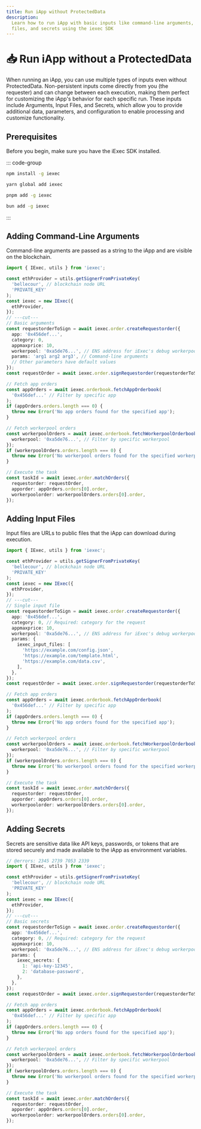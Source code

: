 ```yaml
---
title: Run iApp without ProtectedData
description:
  Learn how to run iApp with basic inputs like command-line arguments, public
  files, and secrets using the iexec SDK
---
```


# 📥 Run iApp without a ProtectedData

When running an iApp, you can use multiple types of inputs even without
ProtectedData. Non-persistent inputs come directly from you (the requester) and
can change between each execution, making them perfect for customizing the
iApp's behavior for each specific run. These inputs include Arguments, Input
Files, and Secrets, which allow you to provide additional data, parameters, and
configuration to enable processing and customize functionality.

## Prerequisites

Before you begin, make sure you have the iExec SDK installed.

::: code-group

```sh [npm]
npm install -g iexec
```

```sh [yarn]
yarn global add iexec
```

```sh [pnpm]
pnpm add -g iexec
```

```sh [bun]
bun add -g iexec
```

:::

## Adding Command-Line Arguments

Command-line arguments are passed as a string to the iApp and are visible on the
blockchain.

```ts twoslash
import { IExec, utils } from 'iexec';

const ethProvider = utils.getSignerFromPrivateKey(
  'bellecour', // blockchain node URL
  'PRIVATE_KEY'
);
const iexec = new IExec({
  ethProvider,
});
// ---cut---
// Basic arguments
const requestorderToSign = await iexec.order.createRequestorder({
  app: '0x456def...',
  category: 0,
  appmaxprice: 10,
  workerpool: '0xa5de76...', // ENS address for iExec's debug workerpool
  params: 'arg1 arg2 arg3', // Command-line arguments
  // Other parameters have default values
});
const requestOrder = await iexec.order.signRequestorder(requestorderToSign);

// Fetch app orders
const appOrders = await iexec.orderbook.fetchAppOrderbook(
  '0x456def...' // Filter by specific app
);
if (appOrders.orders.length === 0) {
  throw new Error('No app orders found for the specified app');
}

// Fetch workerpool orders
const workerpoolOrders = await iexec.orderbook.fetchWorkerpoolOrderbook({
  workerpool: '0xa5de76...', // Filter by specific workerpool
});
if (workerpoolOrders.orders.length === 0) {
  throw new Error('No workerpool orders found for the specified workerpool');
}

// Execute the task
const taskId = await iexec.order.matchOrders({
  requestorder: requestOrder,
  apporder: appOrders.orders[0].order,
  workerpoolorder: workerpoolOrders.orders[0].order,
});
```

## Adding Input Files

Input files are URLs to public files that the iApp can download during
execution.

```ts twoslash
import { IExec, utils } from 'iexec';

const ethProvider = utils.getSignerFromPrivateKey(
  'bellecour', // blockchain node URL
  'PRIVATE_KEY'
);
const iexec = new IExec({
  ethProvider,
});
// ---cut---
// Single input file
const requestorderToSign = await iexec.order.createRequestorder({
  app: '0x456def...',
  category: 0, // Required: category for the request
  appmaxprice: 10,
  workerpool: '0xa5de76...', // ENS address for iExec's debug workerpool
  params: {
    iexec_input_files: [
      'https://example.com/config.json',
      'https://example.com/template.html',
      'https://example.com/data.csv',
    ],
  },
});
const requestOrder = await iexec.order.signRequestorder(requestorderToSign);

// Fetch app orders
const appOrders = await iexec.orderbook.fetchAppOrderbook(
  '0x456def...' // Filter by specific app
);
if (appOrders.orders.length === 0) {
  throw new Error('No app orders found for the specified app');
}

// Fetch workerpool orders
const workerpoolOrders = await iexec.orderbook.fetchWorkerpoolOrderbook({
  workerpool: '0xa5de76...', // Filter by specific workerpool
});
if (workerpoolOrders.orders.length === 0) {
  throw new Error('No workerpool orders found for the specified workerpool');
}

// Execute the task
const taskId = await iexec.order.matchOrders({
  requestorder: requestOrder,
  apporder: appOrders.orders[0].order,
  workerpoolorder: workerpoolOrders.orders[0].order,
});
```

## Adding Secrets

Secrets are sensitive data like API keys, passwords, or tokens that are stored
securely and made available to the iApp as environment variables.

```ts twoslash [Browser]
// @errors: 2345 2739 7053 2339
import { IExec, utils } from 'iexec';

const ethProvider = utils.getSignerFromPrivateKey(
  'bellecour', // blockchain node URL
  'PRIVATE_KEY'
);
const iexec = new IExec({
  ethProvider,
});
// ---cut---
// Basic secrets
const requestorderToSign = await iexec.order.createRequestorder({
  app: '0x456def...',
  category: 0, // Required: category for the request
  appmaxprice: 10,
  workerpool: '0xa5de76...', // ENS address for iExec's debug workerpool
  params: {
    iexec_secrets: {
      1: 'api-key-12345',
      2: 'database-password',
    },
  },
});
const requestOrder = await iexec.order.signRequestorder(requestorderToSign);

// Fetch app orders
const appOrders = await iexec.orderbook.fetchAppOrderbook(
  '0x456def...' // Filter by specific app
);
if (appOrders.orders.length === 0) {
  throw new Error('No app orders found for the specified app');
}

// Fetch workerpool orders
const workerpoolOrders = await iexec.orderbook.fetchWorkerpoolOrderbook({
  workerpool: '0xa5de76...', // Filter by specific workerpool
});
if (workerpoolOrders.orders.length === 0) {
  throw new Error('No workerpool orders found for the specified workerpool');
}

// Execute the task
const taskId = await iexec.order.matchOrders({
  requestorder: requestOrder,
  apporder: appOrders.orders[0].order,
  workerpoolorder: workerpoolOrders.orders[0].order,
});
```
